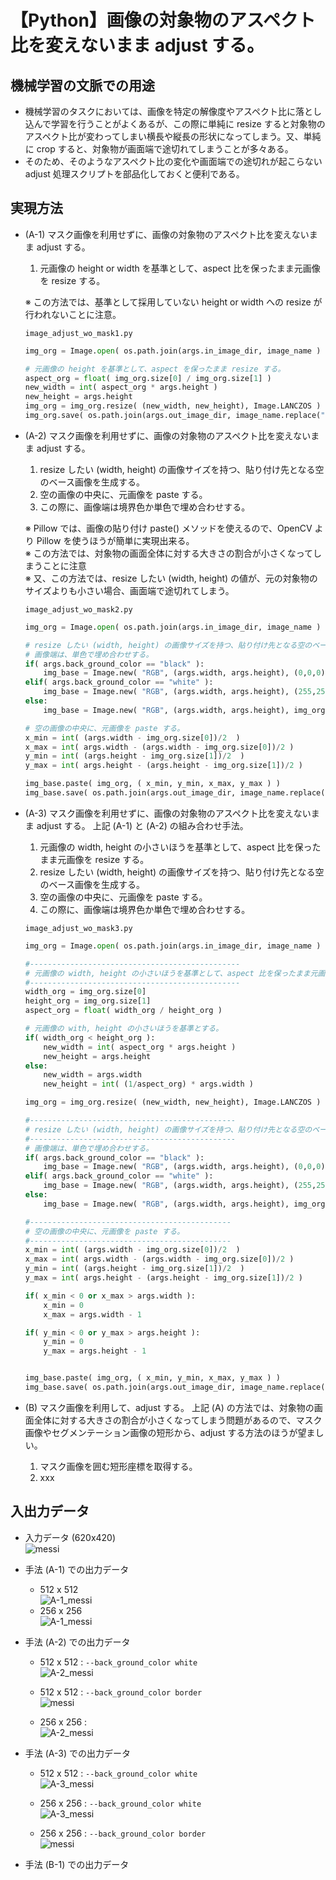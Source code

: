 # 【Python】画像の対象物のアスペクト比を変えないまま adjust する。

## 機械学習の文脈での用途

- 機械学習のタスクにおいては、画像を特定の解像度やアスペクト比に落とし込んで学習を行うことがよくあるが、この際に単純に resize すると対象物のアスペクト比が変わってしまい横長や縦長の形状になってしまう。又、単純に crop すると、対象物が画面端で途切れてしまうことが多々ある。
- そのため、そのようなアスペクト比の変化や画面端での途切れが起こらない adjust 処理スクリプトを部品化しておくと便利である。

## 実現方法

- (A-1) マスク画像を利用せずに、画像の対象物のアスペクト比を変えないまま adjust する。
    1. 元画像の height or width を基準として、aspect 比を保ったまま元画像を resize する。

    ※ この方法では、基準として採用していない height or width への resize が行われないことに注意。

    `image_adjust_wo_mask1.py`<br>
    ```python
    img_org = Image.open( os.path.join(args.in_image_dir, image_name ) )

    # 元画像の height を基準として、aspect を保ったまま resize する。
    aspect_org = float( img_org.size[0] / img_org.size[1] )
    new_width = int( aspect_org * args.height )
    new_height = args.height
    img_org = img_org.resize( (new_width, new_height), Image.LANCZOS )
    img_org.save( os.path.join(args.out_image_dir, image_name.replace(".jpg",".png")) )
    ```

- (A-2) マスク画像を利用せずに、画像の対象物のアスペクト比を変えないまま adjust する。
    1. resize したい (width, height) の画像サイズを持つ、貼り付け先となる空のベース画像を生成する。
    1. 空の画像の中央に、元画像を paste する。
    1. この際に、画像端は境界色か単色で埋め合わせする。

    ※ Pillow では、画像の貼り付け paste() メソッドを使えるので、OpenCV より Pillow を使うほうが簡単に実現出来る。<br>
    ※ この方法では、対象物の画面全体に対する大きさの割合が小さくなってしまうことに注意<br>
    ※ 又、この方法では、resize したい (width, height) の値が、元の対象物のサイズよりも小さい場合、画面端で途切れてしまう。

    `image_adjust_wo_mask2.py`<br>
    ```python
    img_org = Image.open( os.path.join(args.in_image_dir, image_name ) )

    # resize したい (width, height) の画像サイズを持つ、貼り付け先となる空のベース画像を生成する。
    # 画像端は、単色で埋め合わせする。
    if( args.back_ground_color == "black" ):
        img_base = Image.new( "RGB", (args.width, args.height), (0,0,0) )
    elif( args.back_ground_color == "white" ):
        img_base = Image.new( "RGB", (args.width, args.height), (255,255,255) )
    else:
        img_base = Image.new( "RGB", (args.width, args.height), img_org.getpixel((0,0)) )

    # 空の画像の中央に、元画像を paste する。
    x_min = int( (args.width - img_org.size[0])/2  )
    x_max = int( args.width - (args.width - img_org.size[0])/2 )
    y_min = int( (args.height - img_org.size[1])/2  )
    y_max = int( args.height - (args.height - img_org.size[1])/2 )

    img_base.paste( img_org, ( x_min, y_min, x_max, y_max ) )
    img_base.save( os.path.join(args.out_image_dir, image_name.replace(".jpg",".png")) )
    ```

- (A-3) マスク画像を利用せずに、画像の対象物のアスペクト比を変えないまま adjust する。
    上記 (A-1) と (A-2) の組み合わせ手法。

    1. 元画像の width, height の小さいほうを基準として、aspect 比を保ったまま元画像を resize する。
    1. resize したい (width, height) の画像サイズを持つ、貼り付け先となる空のベース画像を生成する。
    1. 空の画像の中央に、元画像を paste する。
    1. この際に、画像端は境界色か単色で埋め合わせする。

    `image_adjust_wo_mask3.py`<br>
    ```python
    img_org = Image.open( os.path.join(args.in_image_dir, image_name ) )

    #-----------------------------------------------
    # 元画像の width, height の小さいほうを基準として、aspect 比を保ったまま元画像を resize する。
    #-----------------------------------------------
    width_org = img_org.size[0]
    height_org = img_org.size[1]
    aspect_org = float( width_org / height_org )

    # 元画像の with, height の小さいほうを基準とする。
    if( width_org < height_org ):
        new_width = int( aspect_org * args.height )
        new_height = args.height
    else:
        new_width = args.width
        new_height = int( (1/aspect_org) * args.width )

    img_org = img_org.resize( (new_width, new_height), Image.LANCZOS )

    #----------------------------------------------
    # resize したい (width, height) の画像サイズを持つ、貼り付け先となる空のベース画像を生成する。
    #----------------------------------------------
    # 画像端は、単色で埋め合わせする。
    if( args.back_ground_color == "black" ):
        img_base = Image.new( "RGB", (args.width, args.height), (0,0,0) )
    elif( args.back_ground_color == "white" ):
        img_base = Image.new( "RGB", (args.width, args.height), (255,255,255) )
    else:
        img_base = Image.new( "RGB", (args.width, args.height), img_org.getpixel((0,0)) )

    #---------------------------------------------
    # 空の画像の中央に、元画像を paste する。
    #---------------------------------------------
    x_min = int( (args.width - img_org.size[0])/2  )
    x_max = int( args.width - (args.width - img_org.size[0])/2 )
    y_min = int( (args.height - img_org.size[1])/2  )
    y_max = int( args.height - (args.height - img_org.size[1])/2 )

    if( x_min < 0 or x_max > args.width ):
        x_min = 0
        x_max = args.width - 1

    if( y_min < 0 or y_max > args.height ):
        y_min = 0
        y_max = args.height - 1

    
    img_base.paste( img_org, ( x_min, y_min, x_max, y_max ) )
    img_base.save( os.path.join(args.out_image_dir, image_name.replace(".jpg",".png")) )
    ```

- (B) マスク画像を利用して、adjust する。
    上記 (A) の方法では、対象物の画面全体に対する大きさの割合が小さくなってしまう問題があるので、マスク画像やセグメンテーション画像の短形から、adjust する方法のほうが望ましい。

    1. マスク画像を囲む短形座標を取得する。
    1. xxx

## 入出力データ

- 入力データ (620x420)<br>
    ![messi](https://user-images.githubusercontent.com/25688193/65367017-73daba00-dc66-11e9-84f8-945a92c35e8c.png)<br>

- 手法 (A-1) での出力データ
    - 512 x 512<br>
        ![A-1_messi](https://user-images.githubusercontent.com/25688193/65367055-e2b81300-dc66-11e9-9bb2-7640b21e406e.png)
    - 256 x 256<br>
        ![A-1_messi](https://user-images.githubusercontent.com/25688193/65367054-e055b900-dc66-11e9-963b-fa8402c342cf.png)

- 手法 (A-2) での出力データ
    - 512 x 512 : `--back_ground_color white`<br>
        ![A-2_messi](https://user-images.githubusercontent.com/25688193/65367058-e8155d80-dc66-11e9-9102-9134c07fbe6a.png)

    - 512 x 512 : `--back_ground_color border`<br>
        ![messi](https://user-images.githubusercontent.com/25688193/65367564-3b3ede80-dc6e-11e9-9b8f-385c239172f8.png)

    - 256 x 256 : <br>
        ![A-2_messi](https://user-images.githubusercontent.com/25688193/65367057-e51a6d00-dc66-11e9-8a5d-e79d4fe72be7.png)


- 手法 (A-3) での出力データ
    - 512 x 512 : `--back_ground_color white`<br>
        ![A-3_messi](https://user-images.githubusercontent.com/25688193/65367092-40e4f600-dc67-11e9-99f7-f9ba4f22c5b0.png)

    - 256 x 256 : `--back_ground_color white`<br>
        ![A-3_messi](https://user-images.githubusercontent.com/25688193/65367089-3dea0580-dc67-11e9-80e1-ee12df56fe97.png)

    - 256 x 256 : `--back_ground_color border`<br>
        ![messi](https://user-images.githubusercontent.com/25688193/65367566-3f6afc00-dc6e-11e9-8e68-dabbf6773988.png)

- 手法 (B-1) での出力データ